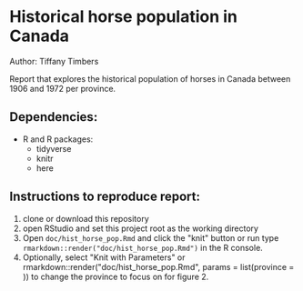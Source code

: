 # Historical horse population in Canada
Author: Tiffany Timbers

Report that explores the historical population of horses in Canada between 1906 and 1972 per province.

## Dependencies:
- R and R packages:
  - tidyverse
  - knitr
  - here

## Instructions to reproduce report:
1. clone or download this repository
2. open RStudio and set this project root as the working directory
3. Open `doc/hist_horse_pop.Rmd` and click the "knit" button or run type `rmarkdown::render("doc/hist_horse_pop.Rmd")` in the R console.
4. Optionally, select "Knit with Parameters" or rmarkdown::render("doc/hist_horse_pop.Rmd", params = list(province = <PROVINCE>)) to change the province to focus on for figure 2.
